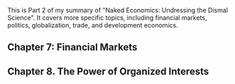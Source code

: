 This is Part 2 of my summary of "Naked Economics: Undressing the Dismal Science". It covers more specific topics, including financial markets, politics, globalization, trade, and development economics.



## Chapter 7: Financial Markets

## Chapter 8. The Power of Organized Interests
